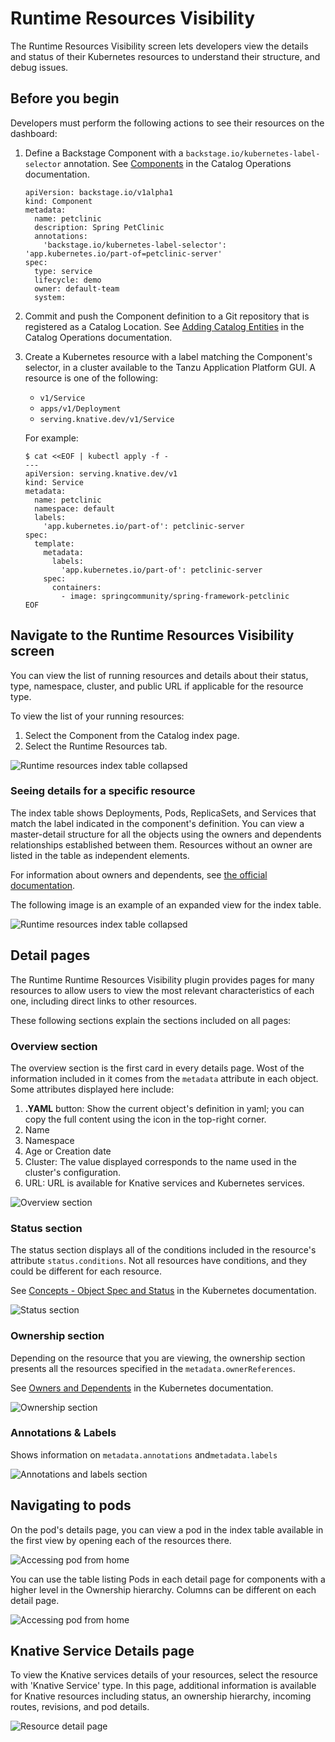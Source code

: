 # Runtime Resources Visibility

The Runtime Resources Visibility screen lets developers view the details and status of their Kubernetes
resources to understand their structure, and debug issues.


## Before you begin

Developers must perform the following actions to see their resources on the dashboard:

1. Define a Backstage Component with a `backstage.io/kubernetes-label-selector` annotation. See
  [Components](../catalog/catalog-operations.md#components) in the Catalog Operations documentation.

    ```
    apiVersion: backstage.io/v1alpha1
    kind: Component
    metadata:
      name: petclinic
      description: Spring PetClinic
      annotations:
        'backstage.io/kubernetes-label-selector': 'app.kubernetes.io/part-of=petclinic-server'
    spec:
      type: service
      lifecycle: demo
      owner: default-team
      system:
    ```

2. Commit and push the Component definition to a Git repository that is registered as a Catalog Location. See [Adding
  Catalog Entities](../catalog/catalog-operations.md#adding-catalog-entities) in the Catalog Operations documentation.
3. Create a Kubernetes resource with a label matching the Component's selector, in a cluster available to the Tanzu Application Platform GUI. A resource is one of the following:

    - `v1/Service`
    - `apps/v1/Deployment`
    - `serving.knative.dev/v1/Service`

    For example:

      ```
      $ cat <<EOF | kubectl apply -f -
      ---
      apiVersion: serving.knative.dev/v1
      kind: Service
      metadata:
        name: petclinic
        namespace: default
        labels:
          'app.kubernetes.io/part-of': petclinic-server
      spec:
        template:
          metadata:
            labels:
              'app.kubernetes.io/part-of': petclinic-server
          spec:
            containers:
              - image: springcommunity/spring-framework-petclinic
      EOF
      ```

## Navigate to the Runtime Resources Visibility screen

You can view the list of running resources and details about their status, type, namespace, cluster, and public URL if
applicable for the resource type.

To view the list of your running resources:

1. Select the Component from the Catalog index page.
2. Select the Runtime Resources tab.

![Runtime resources index table collapsed](images/runtime-resources-index.png)

### Seeing details for a specific resource

The index table shows Deployments, Pods, ReplicaSets, and Services that match the label indicated in the component's definition. You can view a master-detail structure for all the objects using the owners and dependents relationships established between them. Resources without an owner are listed in the table as independent elements.

For information about owners and dependents, see [the official documentation](https://kubernetes.io/docs/concepts/overview/working-with-objects/owners-dependents/).

The following image is an example of an expanded view for the index table.

![Runtime resources index table collapsed](images/runtime-resources-expanded.png)

## Detail pages

The Runtime Runtime Resources Visibility plugin provides pages for many resources to allow users to view the most relevant characteristics of each one, including direct links to other resources.

These following sections explain the sections included on all pages:

### Overview section

The overview section is the first card in every details page. Wost of the information included in it comes from the `metadata` attribute in each object. 
Some attributes displayed here include:

  1. **.YAML** button: Show the current object's definition in yaml; you can copy the full content using the icon in the top-right corner.
  2. Name
  3. Namespace
  4. Age or Creation date
  5. Cluster: The value displayed corresponds to the name used in the cluster's configuration.
  6. URL: URL is available for Knative services and Kubernetes services.

![Overview section](images/runtime-resources-overview.png)

### Status section

The status section displays all of the conditions included in the resource's attribute `status.conditions`. Not all resources have conditions, and they could be different for each resource.

See [Concepts - Object Spec and Status](https://kubernetes.io/docs/concepts/_print/#object-spec-and-status) in the Kubernetes documentation.

![Status section](images/runtime-resources-status.png)

### Ownership section

Depending on the resource that you are viewing, the ownership section presents all the resources specified in the `metadata.ownerReferences`.

See [Owners and Dependents](https://kubernetes.io/docs/concepts/overview/working-with-objects/owners-dependents/) in the Kubernetes documentation.

![Ownership section](images/runtime-resources-ownership.png)

### Annotations & Labels

Shows information on `metadata.annotations` and`metadata.labels`

![Annotations and labels section](images/runtime-resources-annotations.png)

## Navigating to pods

On the pod's details page, you can view a pod in the index table available in the first view by opening each of the resources there.

![Accessing pod from home](images/runtime-resources-index-pod.png)

You can use the table listing Pods in each detail page for components with a higher level in the Ownership hierarchy. Columns can be different on each detail page.

![Accessing pod from home](images/runtime-resources-pods.png)

## Knative Service Details page

To view the Knative services details of your resources, select the resource with 'Knative Service' type.
In this page, additional information is available for Knative resources including status, an ownership hierarchy, 
incoming routes, revisions, and pod details.

![Resource detail page](images/runtime-resources-details.png)
